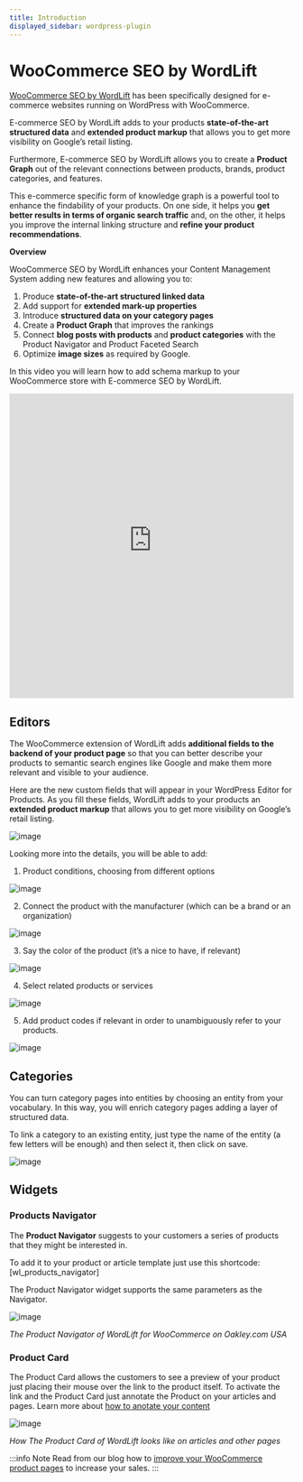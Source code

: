 ```yaml
---
title: Introduction
displayed_sidebar: wordpress-plugin
---
```


# WooCommerce SEO by WordLift

[WooCommerce SEO by WordLift](https://woocommerce.com/products/e-commerce-seo-by-wordlift/) has been specifically designed for e-commerce websites running on WordPress with WooCommerce.

E-commerce SEO by WordLift adds to your products **state-of-the-art structured data** and **extended product markup** that allows you to get more visibility on Google’s retail listing.

Furthermore, E-commerce SEO by WordLift allows you to create a **Product Graph** out of the relevant connections between products, brands, product categories, and features.

This e-commerce specific form of knowledge graph is a powerful tool to enhance the findability of your products. On one side, it helps you **get better results in terms of organic search traffic** and, on the other, it helps you improve the internal linking structure and **refine your product recommendations**.

**Overview**

WooCommerce SEO by WordLift enhances your Content Management System adding new features and allowing you to:

1. Produce **state-of-the-art structured linked data**
2. Add support for **extended mark-up properties**
3. Introduce **structured data on your category pages**
4. Create a **Product Graph** that improves the rankings
5. Connect **blog posts with products** and **product categories** with the Product Navigator and Product Faceted Search
6. Optimize **image sizes** as required by Google.

In this video you will learn how to add schema markup to your WooCommerce store with E-commerce SEO by WordLift.


<iframe src="https://www.youtube-nocookie.com/embed/om8wgy7IXfk" width="100%" height="540" frameborder="0" scrolling="auto"></iframe>

## Editors

The WooCommerce extension of WordLift adds **additional fields to the backend of your product page** so that you can better describe your products to semantic search engines like Google and make them more relevant and visible to your audience.

Here are the new custom fields that will appear in your WordPress Editor for Products. As you fill these fields, WordLift adds to your products an **extended product markup** that allows you to get more visibility on Google’s retail listing.

![image](../images/editor.png)

Looking more into the details, you will be able to add:

1. Product conditions, choosing from different options

![image](../images/editor-1.png)

2. Connect the product with the manufacturer (which can be a brand or an organization)

![image](../images/editor-2.png)

3. Say the color of the product (it’s a nice to have, if relevant)

![image](../images/editor-3.png)

4. Select related products or services

![image](../images/editor-4.png)

5. Add product codes if relevant in order to unambiguously refer to your products.

![image](../images/editor-5.png)

## Categories

You can turn category pages into entities by choosing an entity from your vocabulary. In this way, you will enrich category pages adding a layer of structured data.

To link a category to an existing entity, just type the name of the entity (a few letters will be enough) and then select it, then click on save.

![image](../images/category.gif)

## Widgets

### Products Navigator

The **Product Navigator** suggests to your customers a series of products that they might be interested in.

To add it to your product or article template just use this shortcode:
\[wl_products_navigator\]

The Product Navigator widget supports the same parameters as the Navigator.

![image](../images/product-navigator-woocommerce.png)

*The Product Navigator of WordLift for WooCommerce on Oakley.com USA*

### Product Card

The Product Card allows the customers to see a preview of your product just placing their mouse over the link to the product itself. To activate the link and the Product Card just annotate the Product on your articles and pages. Learn more about [how to anotate your content](../pages/analysis#wordlift-edit-post-widget)

![image](../images/product-card-woocommerce.png)

*How The Product Card of WordLift looks like on articles and other pages*

:::info Note
Read from our blog how to [improve your WooCommerce product pages](https://wordlift.io/blog/en/woocommerce-product-pages/) to increase your sales.
:::
